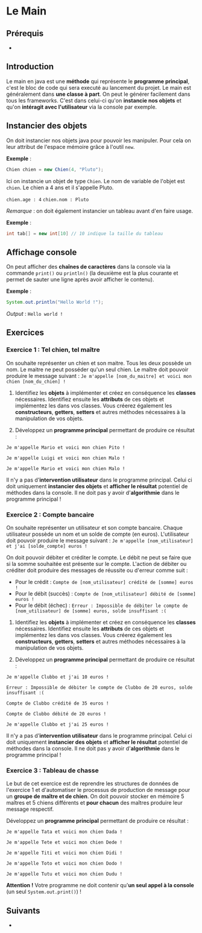 # Le Main

## Prérequis

+ []()

## Introduction

Le main en java est une **méthode** qui représente le **programme principal**, c'est le bloc de code qui sera executé au lancement du projet.
Le main est généralement dans **une classe à part**. On peut le générer facilement dans tous les frameworks.
C'est dans celui-ci qu'on **instancie nos objets** et qu'on **intéragit avec l'utilisateur** via la console par exemple.

## Instancier des objets

On doit instancier nos objets java pour pouvoir les manipuler. Pour cela on leur attribut de l'espace mémoire grâce à l'outil `new`.

**Exemple** :

```java
Chien chien = new Chien(4, "Pluto");
```

Ici on instancie un objet de type `Chien`. Le nom de variable de l'objet est `chien`. Le chien a 4 ans et il s'appelle Pluto.

`chien.age : 4`
`chien.nom : Pluto`

*Remarque* : on doit également instancier un tableau avant d'en faire usage.

**Exemple** :

```java
int tab[] = new int[10] // 10 indique la taille du tableau
```

## Affichage console

On peut afficher des **chaînes de caractères** dans la console via la commande `print()` ou `println()` (la deuxième est la plus courante et permet de sauter une ligne après avoir afficher le contenu).

**Exemple** :

```java
System.out.println("Hello World !");
```

*Output* : `Hello world !`

## Exercices

### Exercice 1 : Tel chien, tel maître

On souhaite représenter un chien et son maitre. Tous les deux possède un nom. Le maitre ne peut posséder qu'un seul chien.
Le maître doit pouvoir produire le message suivant : `Je m'appelle [nom_du_maitre] et voici mon chien [nom_du_chien] !`

1. Identifiez les **objets** à implémenter et créez en conséquence les **classes** nécessaires. Identifiez ensuite les **attributs** de ces objets et implémentez les dans vos classes. Vous créerez également les **constructeurs**, **getters**, **setters** et autres méthodes nécessaires à la manipulation de vos objets.

2. Développez un **programme principal** permettant de produire ce résultat :

`Je m'appelle Mario et voici mon chien Pito !`

`Je m'appelle Luigi et voici mon chien Malo !`

`Je m'appelle Mario et voici mon chien Malo !`

Il n'y a pas d'**intervention utilisateur** dans le programme principal. Celui ci doit uniquement **instancier des objets** et **afficher le résultat** potentiel de méthodes dans la console. Il ne doit pas y avoir d'**algorithmie** dans le programme principal !

### Exercice 2 : Compte bancaire

On souhaite représenter un utilisateur et son compte bancaire. Chaque utilisateur possède un nom et un solde de compte (en euros).
L'utilisateur doit pouvoir produire le message suivant : `Je m'appelle [nom_utilisateur] et j'ai [solde_compte] euros !`

On doit pouvoir débiter et créditer le compte. Le débit ne peut se faire que si la somme souhaitée est présente sur le compte. L'action de débiter ou créditer doit produire des messages de réussite ou d'erreur comme suit :

+ Pour le crédit : `Compte de [nom_utilisateur] crédité de [somme] euros !`
+ Pour le débit (succès) : `Compte de [nom_utilisateur] débité de [somme] euros !`
+ Pour le débit (échec) : `Erreur : Impossible de débiter le compte de [nom_utilisateur] de [somme] euros, solde insuffisant :(`

1. Identifiez les **objets** à implémenter et créez en conséquence les **classes** nécessaires. Identifiez ensuite les **attributs** de ces objets et implémentez les dans vos classes. Vous créerez également les **constructeurs**, **getters**, **setters** et autres méthodes nécessaires à la manipulation de vos objets.

2. Développez un **programme principal** permettant de produire ce résultat :

`Je m'appelle Clubbo et j'ai 10 euros !`

`Erreur : Impossible de débiter le compte de Clubbo de 20 euros, solde insuffisant :(`

`Compte de Clubbo crédité de 35 euros !`

`Compte de Clubbo débité de 20 euros !`

`Je m'appelle Clubbo et j'ai 25 euros !`

Il n'y a pas d'**intervention utilisateur** dans le programme principal. Celui ci doit uniquement **instancier des objets** et **afficher le résultat** potentiel de méthodes dans la console. Il ne doit pas y avoir d'**algorithmie** dans le programme principal !

### Exercice 3 : Tableau de chasse

Le but de cet exercice est de reprendre les structures de données de l'exercice 1 et d'automatiser le processus de production de message pour un **groupe de maître et de chien**. On doit pouvoir stocker en mémoire 5 maîtres et 5 chiens différents et **pour chacun** des maîtres produire leur message respectif.

Développez un **programme principal** permettant de produire ce résultat :

`Je m'appelle Tata et voici mon chien Dada !`

`Je m'appelle Tete et voici mon chien Dede !`

`Je m'appelle Titi et voici mon chien Didi !`

`Je m'appelle Toto et voici mon chien Dodo !`

`Je m'appelle Tutu et voici mon chien Dudu !`

**Attention !** Votre programme ne doit contenir qu'**un seul appel à la console** (un seul `System.out.print()`) !

## Suivants

+ []()